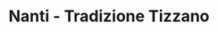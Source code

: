 ---
title: "Nanti - Tradizione Tizzano"
url: /oberstdorf/nanti-tradizione-tizzano/
shop: Feinkost
---
